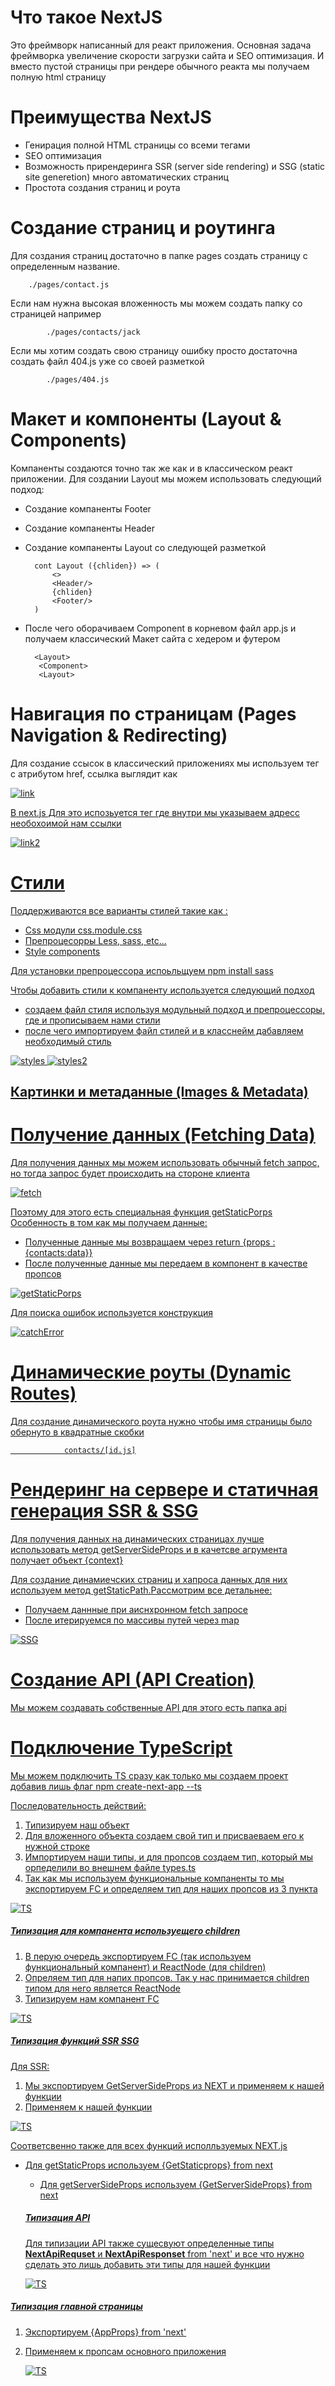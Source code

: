 # Что такое NextJS

Это фреймворк написанный для реакт приложения. Основная задача фреймворка увеличение скорости загрузки сайта и SEO оптимизация.  И вместо пустой страницы при рендере обычного реакта мы получаем полную html страницу 

# Преимущества NextJS

- Генирация полной HTML страницы со всеми тегами 
- SEO оптимизация 
- Возможность прирендеринга SSR (server side rendering) и SSG (static site generetion) много автоматических страниц 
- Простота создания страниц и роута


# Создание страниц и роутинга

Для создания страниц достаточно в папке pages создать страницу с определенным название.

        ./pages/contact.js

Если нам нужна высокая вложенность мы можем создать папку со страницей например 
            
            ./pages/contacts/jack 

Если мы хотим создать свою страницу ошибку просто достаточна создать файл 404.js уже со своей разметкой 

            ./pages/404.js

# Макет и компоненты (Layout & Components)

Компаненты создаются точно так же как и в классическом реакт приложении. 
Для создании Layout мы можем использовать следующий подход:
- Создание компаненты Footer
- Создание компаненты Header
- Создание компаненты Layout со следующей разметкой 

        cont Layout ({chliden}) => (
            <>
            <Header/>
            {chliden}
            <Footer/>
        )

- После чего оборачиваем Component в корневом файл app.js и получаем классический Макет сайта с хедером и футером 

        <Layout>
         <Component>
         <Layout>


# Навигация по страницам (Pages Navigation & Redirecting)

Для создание ссысок в классический приложениях мы используем тег <a> с атрибутом href, ссылка выглядит как <a href='www.google.com'>

![link](./n1.png)

В next.js Для это испозьуется тег <Link> где внутри мы указываем адресс необохоимой нам ссылки 

![link2](./n2.png)


# Стили
Поддерживаются все варианты стилей такие как :
- Css модули css.module.css
- Препроцесорры Less, sass, etc...
- Style components 

Для установки препроцессора испоьльщуем npm install sass

Чтобы добавить стили к компаненту используется следующий подход 
- создаем файл стиля используя модульный подход и препроцессоры, где и прописываем нами стили 
- после чего импортируем файл стилей и в класснейм дабавляем необходимый стиль <div className="styles.somestyle">


![styles](./n3.png)
![styles2](./n4.png)

## Картинки и метаданные (Images & Metadata)


# Получение данных (Fetching Data)

Для получения данных мы можем использовать обычный fetch запрос, но тогда запрос будет происходить на стороне клиента 

![fetch](./n5.png)

Поэтому для этого есть специальная функция getStaticPorps 
Особенность в том как мы получаем данные:
- Полученные данные мы возвращаем через return {props : {contacts:data}}
- После полученные данные мы передаем в компонент в качестве пропсов 

![getStaticPorps](./n6.png)


Для поиска ошибок используется конструкция 

![catchError](./n6.png)


# Динамические роуты (Dynamic Routes)

Для создание динамического роута нужно чтобы имя страницы было обернуто в квадратные скобки 

                contacts/[id.js]

# Рендеринг на сервере и статичная генерация  SSR & SSG
 Для получения данных на динамических страницах лучше использовать метод getServerSideProps и в качетсве агрумента получает объект {context}

 Для создание динамиечских страниц и хапроса данных для них используем метод getStaticPath.Рассмотрим все детальнее: 
 - Получаем даннные при аиснхронном fetch запросе
 - После итерируемся по массивы путей через map 

 ![SSG](./n8.png)

 # Создание API (API Creation)

Мы можем создавать собственные API для этого есть папка api

# Подключение TypeScript 
 Мы можем подключить TS сразу как только мы создаем проект добавив лишь флаг 
 npm create-next-app --ts

Последовательность действий:
1. Типизируем наш объект 
2. Для вложенного объекта создаем свой тип и присваеваем его к нужной строке 
3. Импортируем наши типы, и для пропсов создаем тип, который мы орпеделили во внешнем файле types.ts 
4. Так как мы используем функциональные компаненты то мы экспортируем FC и определяем тип для наших пропсов из 3 пункта 

 ![TS](./n9.png)


 ##### Типизация для компанента используещего children 

 1. В перую очередь экспортируем FC (так используем функциональный компанент) и ReactNode (для children)
 2. Опреляем тип для напих пропсов. Так у нас принимается children типом для него является ReactNode 
 3. Типизируем нам компанент FC<PropsType>

  ![TS](./n10.png)


   ##### Типизация функций SSR SSG
Для SSR:
   1. Мы экспортируем GetServerSideProps из NEXT и применяем к нашей функции 
   2. Применяем к нашей функции 

  ![TS](./n11.png)

  Соответсвенно также для всех функций исполльзуемых NEXT.js 
  - Для getStaticProps используем {GetStaticprops} from next
    - Для getServerSideProps используем {GetServerSideProps} from next


     ##### Типизация API
     Для типизации API также сущесвуют определенные типы **NextApiRequset** и **NextApiResponset** from 'next'  и все что нужно сделать это лишь добавить эти типы для нашей функции 

       ![TS](./n12.png)


##### Типизация главной страницы 
1. Экспортируем {AppProps} from 'next'
2. Применяем к пропсам основного приложения 

      ![TS](./n13.png)